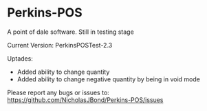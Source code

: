 # Perkins-POS
A point of dale software. Still in testing stage

 Current Version: PerkinsPOSTest-2.3



 Uptades:
- Added ability to change quantity
- Added ability to change negative quantity by being in void mode



Please report any bugs or issues to: https://github.com/NicholasJBond/Perkins-POS/issues
